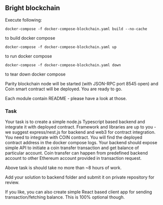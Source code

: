 ## Bright blockchain

Execute following: 

``` 
docker-compose -f docker-compose-blockchain.yaml build --no-cache
```
to build docker compose

``` 
docker-compose -f docker-compose-blockchain.yaml up
```
to run docker compose

``` 
docker-compose -f docker-compose-blockchain.yaml down
```

to tear down docker compose

Parity blockchain node will be started (with JSON-RPC port 8545 open) and Coin smart contract will be deployed. You are ready to go. 

Each module contain README - please have a look at those. 

### Task

Your task is to create a simple node.js Typescript based backend and integrate it with deployed contract.
Framework and libraries are up to you - we suggest express/nest.js for backend and web3 for contract integration. 
You need to integrate with COIN contract. You will find the deployed contract address in the docker compose logs. 
Your backend should expose simple API to initiate a coin transfer transaction and get balance of particular account. 
Coin transfer can happen from predefined backend account to other Ethereum account provided in transaction request.

Above task is should take no more than ~8 hours of work.  

Add your solution to backend folder and submit it on private repository for review. 

If you like, you can also create simple React based client app for sending transaction/fetching balance. This is 100% optional though.






